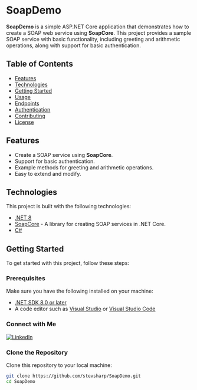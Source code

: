 # SoapDemo

**SoapDemo** is a simple ASP.NET Core application that demonstrates how to create a SOAP web service using **SoapCore**. This project provides a sample SOAP service with basic functionality, including greeting and arithmetic operations, along with support for basic authentication.

## Table of Contents

- [Features](#features)
- [Technologies](#technologies)
- [Getting Started](#getting-started)
- [Usage](#usage)
- [Endpoints](#endpoints)
- [Authentication](#authentication)
- [Contributing](#contributing)
- [License](#license)

## Features

- Create a SOAP service using **SoapCore**.
- Support for basic authentication.
- Example methods for greeting and arithmetic operations.
- Easy to extend and modify.

## Technologies

This project is built with the following technologies:

- [.NET 8](https://dotnet.microsoft.com/)
- [SoapCore](https://github.com/DotNetWriters/SoapCore) - A library for creating SOAP services in .NET Core.
- [C#](https://docs.microsoft.com/en-us/dotnet/csharp/)

## Getting Started

To get started with this project, follow these steps:

### Prerequisites

Make sure you have the following installed on your machine:

- [.NET SDK 8.0 or later](https://dotnet.microsoft.com/download/dotnet/8.0)
- A code editor such as [Visual Studio](https://visualstudio.microsoft.com/) or [Visual Studio Code](https://code.visualstudio.com/)

### Connect with Me

[![LinkedIn](https://img.shields.io/badge/LinkedIn-Profile-blue)](https://www.linkedin.com/in/spyros-ponaris-913a6937/)

### Clone the Repository

Clone this repository to your local machine:

```bash
git clone https://github.com/stevsharp/SoapDemo.git
cd SoapDemo


